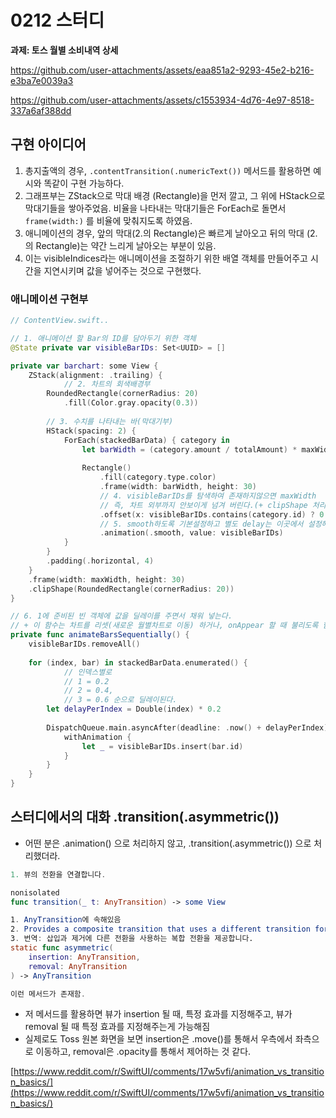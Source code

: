 # 0212 스터디

**과제: 토스 월별 소비내역 상세**



https://github.com/user-attachments/assets/eaa851a2-9293-45e2-b216-e3ba7e0039a3



https://github.com/user-attachments/assets/c1553934-4d76-4e97-8518-337a6af388dd




## 구현 아이디어

1. 총지출액의 경우, `.contentTransition(.numericText())` 메서드를 활용하면 예시와 똑같이 구현 가능하다.
2. 그래프부는 ZStack으로 막대 배경 (Rectangle)을 먼저 깔고, 그 위에 HStack으로 막대기들을 쌓아주었음.
비율을 나타내는 막대기들은 ForEach로 돌면서 `frame(width:)` 를 비율에 맞춰지도록 하였음.
3. 애니메이션의 경우, 앞의 막대(2.의 Rectangle)은 빠르게 날아오고 뒤의 막대 (2.의 Rectangle)는 약간 느리게 날아오는 부분이 있음.
4. 이는 visibleIndices라는 애니메이션을 조절하기 위한 배열 객체를 만들어주고 시간을 지연시키며 값을 넣어주는 것으로 구현했다.

### 애니메이션 구현부

```swift
// ContentView.swift..

// 1. 애니메이션 할 Bar의 ID를 담아두기 위한 객체
@State private var visibleBarIDs: Set<UUID> = [] 

private var barchart: some View {
    ZStack(alignment: .trailing) {
		    // 2. 차트의 회색배경부
        RoundedRectangle(cornerRadius: 20)
            .fill(Color.gray.opacity(0.3))
        
        // 3. 수치를 나타내는 바(막대기부)
        HStack(spacing: 2) {
            ForEach(stackedBarData) { category in
                let barWidth = (category.amount / totalAmount) * maxWidth
                
                Rectangle()
                    .fill(category.type.color)
                    .frame(width: barWidth, height: 30)
                    // 4. visibleBarIDs를 탐색하여 존재하지않으면 maxWidth 
                    // 즉, 차트 외부까지 안보이게 넘겨 버린다.(+ clipShape 처리해서 안보임)
                    .offset(x: visibleBarIDs.contains(category.id) ? 0 : maxWidth)
                    // 5. smooth하도록 기본설정하고 별도 delay는 이곳에서 설정해주지않았다.
                    .animation(.smooth, value: visibleBarIDs)
            }
        }
        .padding(.horizontal, 4)
    }
    .frame(width: maxWidth, height: 30)
    .clipShape(RoundedRectangle(cornerRadius: 20))
}

// 6. 1에 준비된 빈 객체에 값을 딜레이를 주면서 채워 넣는다.
// + 이 함수는 차트를 리셋(새로운 월별차트로 이동) 하거나, onAppear 할 때 불리도록 함.
private func animateBarsSequentially() {
    visibleBarIDs.removeAll()
    
    for (index, bar) in stackedBarData.enumerated() {
		    // 인덱스별로 
		    // 1 = 0.2  
		    // 2 = 0.4, 
		    // 3 = 0.6 순으로 딜레이된다.
        let delayPerIndex = Double(index) * 0.2
        
        DispatchQueue.main.asyncAfter(deadline: .now() + delayPerIndex) {
            withAnimation {
                let _ = visibleBarIDs.insert(bar.id)
            }
        }
    }
}
```

## 스터디에서의 대화 .transition(.asymmetric())

- 어떤 분은 .animation() 으로 처리하지 않고, .transition(.asymmetric()) 으로 처리했더라.

```swift
1. 뷰의 전환을 연결합니다.

nonisolated
func transition(_ t: AnyTransition) -> some View

1. AnyTransition에 속해있음
2. Provides a composite transition that uses a different transition for insertion versus removal.
3. 번역: 삽입과 제거에 다른 전환을 사용하는 복합 전환을 제공합니다.
static func asymmetric(
    insertion: AnyTransition,
    removal: AnyTransition
) -> AnyTransition

이런 메서드가 존재함.
```

- 저 메서드를 활용하면 뷰가 insertion 될 때, 특정 효과를 지정해주고, 뷰가 removal 될 때 특정 효과를 지정해주는게 가능해짐
- 실제로도 Toss 원본 화면을 보면 insertion은 .move()를 통해서 우측에서 좌측으로 이동하고, removal은 .opacity를 통해서 제어하는 것 같다.

[https://www.reddit.com/r/SwiftUI/comments/17w5vfi/animation_vs_transition_basics/](https://www.reddit.com/r/SwiftUI/comments/17w5vfi/animation_vs_transition_basics/)
